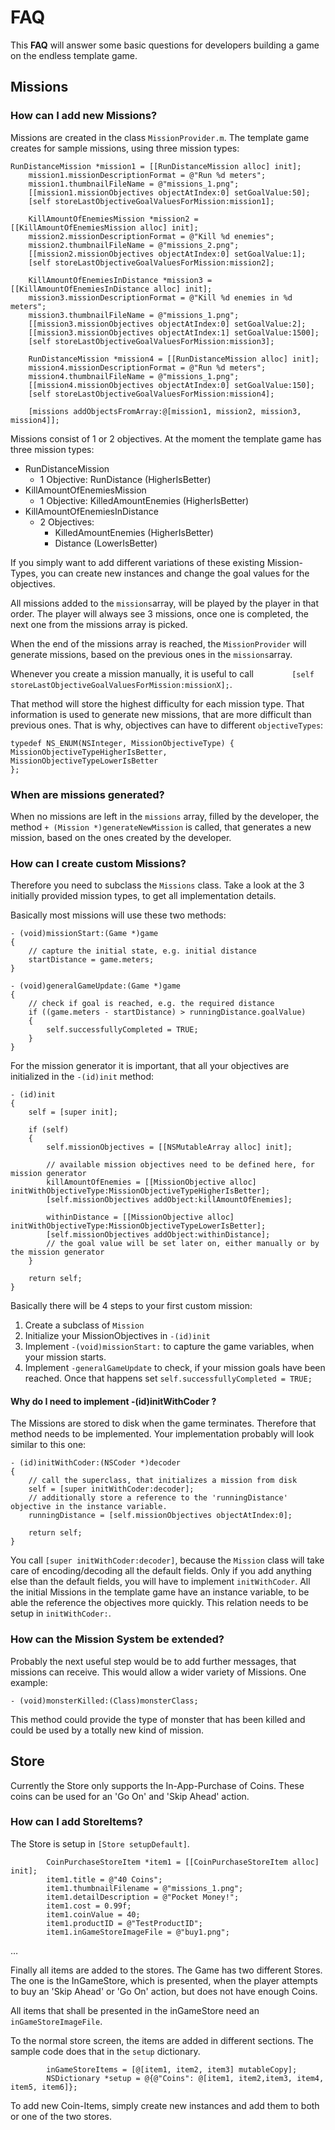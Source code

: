 # FAQ

This **FAQ** will answer some basic questions for developers building a game on the endless template game.

## Missions

### How can I add new Missions?

Missions are created in the class `MissionProvider.m`.
The template game creates for sample missions, using three mission types:

	RunDistanceMission *mission1 = [[RunDistanceMission alloc] init];
        mission1.missionDescriptionFormat = @"Run %d meters";
        mission1.thumbnailFileName = @"missions_1.png";
        [[mission1.missionObjectives objectAtIndex:0] setGoalValue:50];
        [self storeLastObjectiveGoalValuesForMission:mission1];
        
        KillAmountOfEnemiesMission *mission2 = [[KillAmountOfEnemiesMission alloc] init];
        mission2.missionDescriptionFormat = @"Kill %d enemies";
        mission2.thumbnailFileName = @"missions_2.png";
        [[mission2.missionObjectives objectAtIndex:0] setGoalValue:1];
        [self storeLastObjectiveGoalValuesForMission:mission2];
        
        KillAmountOfEnemiesInDistance *mission3 = [[KillAmountOfEnemiesInDistance alloc] init];
        mission3.missionDescriptionFormat = @"Kill %d enemies in %d meters";
        mission3.thumbnailFileName = @"missions_1.png";
        [[mission3.missionObjectives objectAtIndex:0] setGoalValue:2];
        [[mission3.missionObjectives objectAtIndex:1] setGoalValue:1500];
        [self storeLastObjectiveGoalValuesForMission:mission3];
        
        RunDistanceMission *mission4 = [[RunDistanceMission alloc] init];
        mission4.missionDescriptionFormat = @"Run %d meters";
        mission4.thumbnailFileName = @"missions_1.png";
        [[mission4.missionObjectives objectAtIndex:0] setGoalValue:150];
        [self storeLastObjectiveGoalValuesForMission:mission4];
        
        [missions addObjectsFromArray:@[mission1, mission2, mission3, mission4]];
 

Missions consist of 1 or 2 objectives.
At the moment the template game has three mission types:

* RunDistanceMission
	* 1 Objective: RunDistance (HigherIsBetter) 
* KillAmountOfEnemiesMission
	* 1 Objective: KilledAmountEnemies (HigherIsBetter)
* KillAmountOfEnemiesInDistance
	* 2 Objectives:
		* KilledAmountEnemies (HigherIsBetter)
		* Distance (LowerIsBetter)

If you simply want to add different variations of these existing Mission-Types, you can create new instances and change the goal values for the objectives.

All missions added to the `missions`array, will be played by the player in that order. The player will always see 3 missions, once one is completed, the next one from the missions array is picked.

When the end of the missions array is reached, the `MissionProvider` will generate missions, based on the previous ones in the `missions`array.

Whenever you create a mission manually, it is useful to call `        [self storeLastObjectiveGoalValuesForMission:missionX];`.

That method will store the highest difficulty for each mission type. That information is used to generate new missions, that are more difficult than previous ones. That is why, objectives can have to different `objectiveTypes`:
	
	typedef NS_ENUM(NSInteger, MissionObjectiveType) {
    MissionObjectiveTypeHigherIsBetter,
    MissionObjectiveTypeLowerIsBetter
	};

### When are missions generated?

When no missions are left in the `missions` array, filled by the developer, the method `+ (Mission *)generateNewMission` is called, that generates a new mission, based on the ones created by the developer.
		
		 
### How can I create custom Missions?

Therefore you need to subclass the `Missions` class. Take a look at the 3 initially provided mission types, to get all implementation details.

Basically most missions will use these two methods:

	- (void)missionStart:(Game *)game
	{
	    // capture the initial state, e.g. initial distance
	    startDistance = game.meters;
	}
	
	- (void)generalGameUpdate:(Game *)game
	{
	    // check if goal is reached, e.g. the required distance
	    if ((game.meters - startDistance) > runningDistance.goalValue)
	    {
	        self.successfullyCompleted = TRUE;
	    }
	}
	
For the mission generator it is important, that all your objectives are initialized in the `-(id)init` method:

	- (id)init
	{
	    self = [super init];
	    
	    if (self)
	    {
	        self.missionObjectives = [[NSMutableArray alloc] init];
	        
	        // available mission objectives need to be defined here, for mission generator
	        killAmountOfEnemies = [[MissionObjective alloc] initWithObjectiveType:MissionObjectiveTypeHigherIsBetter];
	        [self.missionObjectives addObject:killAmountOfEnemies];
	        
	        withinDistance = [[MissionObjective alloc] initWithObjectiveType:MissionObjectiveTypeLowerIsBetter];
	        [self.missionObjectives addObject:withinDistance];
	        // the goal value will be set later on, either manually or by the mission generator
	    }
	    
	    return self;
	}
	
	
Basically there will be 4 steps to your first custom mission:

1. Create a subclass of `Mission`
2. Initialize your MissionObjectives in `-(id)init`
3. Implement `-(void)missionStart:` to capture the game variables, when your mission starts.
4. Implement `-generalGameUpdate` to check, if your mission goals have been reached. Once that happens set `self.successfullyCompleted = TRUE;`	
#### Why do I need to implement -(id)initWithCoder ?

The Missions are stored to disk when the game terminates. Therefore that method needs to be implemented. Your implementation probably will look similar to this one:

	- (id)initWithCoder:(NSCoder *)decoder
	{
	    // call the superclass, that initializes a mission from disk
	    self = [super initWithCoder:decoder];
	    // additionally store a reference to the 'runningDistance' objective in the instance variable.
	    runningDistance = [self.missionObjectives objectAtIndex:0];
	    
	    return self;
	}
	
You call `[super initWithCoder:decoder]`, because the `Mission` class will take care of encoding/decoding all the default fields. Only if you add anything else than the default fields, you will have to implement `initWithCoder`. All the initial Missions in the template game have an instance variable, to be able the reference the objectives more quickly. This relation needs to be setup in `initWithCoder:`.

### How can the Mission System be extended?

Probably the next useful step would be to add further messages, that missions can receive. This would allow a wider variety of Missions.
One example:

	- (void)monsterKilled:(Class)monsterClass; 

This method could provide the type of monster that has been killed and could be used by a totally new kind of mission.



## Store

Currently the Store only supports the In-App-Purchase of Coins. These coins can be used for an 'Go On' and 'Skip Ahead' action.

### How can I add StoreItems?

The Store is setup in `[Store setupDefault]`.

	        CoinPurchaseStoreItem *item1 = [[CoinPurchaseStoreItem alloc] init];
	        item1.title = @"40 Coins";
	        item1.thumbnailFilename = @"missions_1.png";
	        item1.detailDescription = @"Pocket Money!";
	        item1.cost = 0.99f;
	        item1.coinValue = 40;
	        item1.productID = @"TestProductID";
	        item1.inGameStoreImageFile = @"buy1.png";
        
…

Finally all items are added to the stores.
The Game has two different Stores. The one is the InGameStore, which is presented, when the player attempts to buy an 'Skip Ahead' or 'Go On' action, but does not have enough Coins.

All items that shall be presented in the inGameStore need an `inGameStoreImageFile`.

To the normal store screen, the items are added in different sections.
The sample code does that in the `setup` dictionary.

	        inGameStoreItems = [@[item1, item2, item3] mutableCopy];
	        NSDictionary *setup = @{@"Coins": @[item1, item2,item3, item4, item5, item6]};

To add new Coin-Items, simply create new instances and add them to both or one of the two stores.